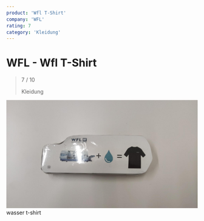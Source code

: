 ```yaml
---
product: 'Wfl T-Shirt'
company: 'WFL'
rating: 7
category: 'Kleidung'
---
```


# WFL - Wfl T-Shirt
>
> 7 / 10
>
> Kleidung

![Wfl T-Shirt](./assets/wfl-wfl-t-shirt-177aa3ec-b33d-437e-9b5f-b2eed7cfe5b8.jpg)
wasser t-shirt
